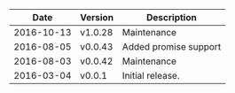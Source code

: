 | Date        | Version | Description |
| ----------- | ------- | ----------- |
| 2016-10-13  | v1.0.28 | Maintenance |
| 2016-08-05  | v0.0.43 | Added promise support |
| 2016-08-03  | v0.0.42 | Maintenance |
| 2016-03-04  | v0.0.1  | Initial release. |
